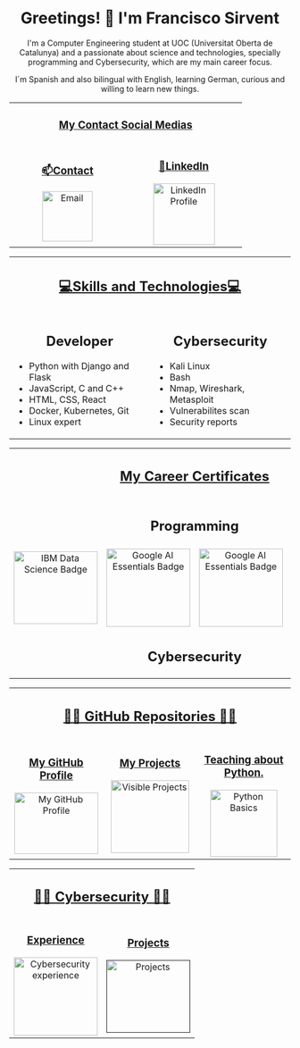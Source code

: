 <div align="center">
    <h1>
        Greetings! 👋 I'm Francisco Sirvent
    </h1>
    <p>
        I'm a Computer Engineering student at UOC (Universitat Oberta de Catalunya) and a passionate about science and technologies, specially programming and Cybersecurity, which are my main career focus.
    </p>
    <p>
        I´m Spanish and also bilingual with English, learning German, curious and willing to learn new things.
    </p>
</div>

<!-- Contact Links -->
<table border="0" align="center" width="100%">
    <tr>
        <td colspan="3" align="center">
            <h3><ins>My Contact Social Medias</ins></h3>
        </td>
    </tr>
    <tr>
        <td align="center" width="33%">
            <h3><ins>📫Contact</ins></h3>
            <a href="mailto:fsirventcandea@gmail.com">
                <img src="https://th.bing.com/th/id/R.ae1fbd64a793791023ce79747500f709?rik=z%2bHyd97vQbPpFA&pid=ImgRaw&r=0" alt="Email" width="90">
            </a>
        </td>
        <td align="center" width="33%">
            <h3><ins>🔗LinkedIn</ins></h3>
            <a href="https://www.linkedin.com/in/francisco-m-sirvent-candea-68749719b">
                <img src="https://logosmarcas.net/wp-content/uploads/2020/04/Linkedin-Logo.png" alt="LinkedIn Profile" width="110">
            </a>
        </td>
    </tr>
</table>

<!-- Skills Section -->
<table border="0" align="center" width="100%">
    <tr>
        <td colspan="2" align="center">
            <h2><ins>💻Skills and Technologies💻</ins></h2>
        </td>
    </tr>
    <tr>
        <td align="center" width="50%">
            <h2><b>Developer</b></h2>
            <ul align="left">
                <li>Python with Django and Flask</li>
                <li>JavaScript, C and C++</li>
                <li>HTML, CSS, React</li>
                <li>Docker, Kubernetes, Git</li>
                <li>Linux expert</li>
            </ul>
        </td>
        <td align="center" width="50%">
            <h2><b>Cybersecurity</b></h2>
            <ul align="left">
                <li>Kali Linux</li>
                <li>Bash</li>
                <li>Nmap, Wireshark, Metasploit</li>
                <li>Vulnerabilites scan</li>
                <li>Security reports</li>
            </ul>
        </td>
    </tr>
</table>

<!-- My certificates -->
<table border="0" align="center" width="100%">
    <tr>
        <td colspan="4" align="center">
            <h2><ins>My Career Certificates</ins></h2>
        </td>
    </tr>
    <tr>
        <td colspan="4" align="center">
            <h2><b>Programming</b></h2>
        </td>
    </tr>
    <tr>
        <td align="center" width="25%">
            <a href="https://www.credly.com/badges/65ed31fa-9f14-498f-801e-faf6389ecf5b/public_url">
                <img src="https://images.credly.com/size/110x110/images/0f740f0e-52f0-4ff3-bcac-e8d2ff735c07/image.png" alt="IBM Data Science Badge" width="150" height="130">
            </a>
        </td>
        <td align="center" width="25%">
            <a href="https://www.credly.com/badges/bf5afe1e-6b91-4a6b-9978-870032cc92e1/public_url">
                <img src="https://images.credly.com/size/110x110/images/4d81763c-b917-4ab9-92be-103af95c0a21/image.png" alt="Google AI Essentials Badge" width="150" height="140">
            </a>
        </td>
        <td align="center" width="25%">
            <a href="https://www.credly.com/badges/8d31ae5c-6b53-467c-a90e-10c950ac5ece/public_url">
                <img src="https://images.credly.com/size/340x340/images/ea3eec65-ddad-4242-9c59-1defac0fa2d9/image.png" alt="Google AI Essentials Badge" width="150" height="140">
            </a>
        </td>
        <td align="center" width="25%">
            <a href="https://www.credly.com/badges/c33ea208-5590-4126-8530-861ef0c7f4bd/public_url">
                <img src="https://images.credly.com/size/340x340/images/efbdc0d6-b46e-4e3c-8cf8-2314d8a5b971/GCC_badge_python_1000x1000.png" alt="Automation with Python Professional Badge" width="150" height="140">
            </a>
        </td>
    </tr>
    <tr>
        <td colspan="4" align="center">
            <h2><b>Cybersecurity</b></h2>
        </td>
    </tr>
</table>

<!-- GitHub Repositories Section -->
<table border="0" align="center" width="100%">
    <tr>
        <td colspan="3" align="center">
            <h2><ins>👨‍💻 GitHub Repositories 👨‍💻</ins></h2>
        </td>
    </tr>
    <tr>
        <td align="center" width="33%">
            <a href="https://github.com/fransirvent1994">
                <h3><ins>My GitHub Profile</ins></h3>             
                <img src="https://logos-world.net/wp-content/uploads/2020/11/GitHub-Logo.png" alt="My GitHub Profile" width="150" height="110">
            </a>
        </td>
        <td align="center" width="33%">
            <a href="https://github.com/fransirvent1994/VisibleProjects">
                <h3><ins>My Projects</ins></h3>  
                <img src="https://static.vecteezy.com/system/resources/previews/008/842/382/original/an-old-open-book-with-abstract-text-illustration-in-cartoon-style-on-a-white-background-vector.jpg" alt="Visible Projects" width="140" height="130">
            </a>
        </td>
        <td align="center" width="33%">
            <a href="https://github.com/fransirvent1994/Python-Basics">
                <h3><ins>Teaching about Python.</ins></h3>
                <img src="https://www.kindpng.com/picc/m/159-1595772_transparent-python-logo-hd-png-download.png" alt="Python Basics" width="120" height="120">
            </a>
        </td>
    </tr>
</table>

<!-- Cybersecurity info -->
<table border="0" align="center" width="100%">
    <tr>
        <td colspan="2" align="center">
            <h2><ins>👨‍💻 Cybersecurity 👨‍💻</ins></h2>
        </td>
    </tr>
    <tr>
        <td align="center" width="50%">
            <a href="https://github.com/fransirvent1994">
                <h3><ins>Experience</ins></h3>             
                <img src="https://static.vecteezy.com/system/resources/previews/002/697/479/original/cybersecurity-icon-on-white-vector.jpg" alt="Cybersecurity experience" width="150" height="140">
            </a>
        </td>
        <td align="center" width="50%">
            <a href="">
                <h3><ins>Projects</ins></h3>
                <img src="https://img.freepik.com/vector-premium/icono-seguridad-cibernetica-cifrado-concepto-seguro-protegido-datos-ciberseguridad_136875-4238.jpg" alt="Projects" width="150" height="130">
            </a>
        </td>
    </tr>
</table>

